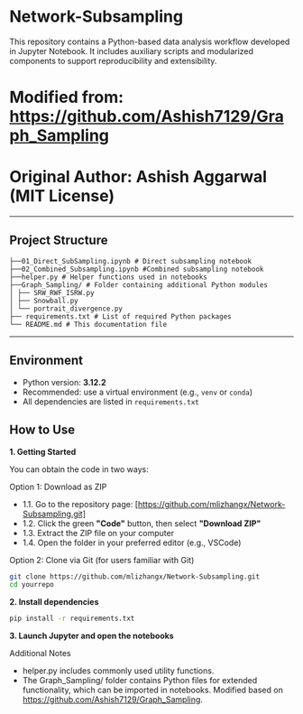 # Network-Subsampling

This repository contains a Python-based data analysis workflow developed in Jupyter Notebook. It includes auxiliary scripts and modularized components to support reproducibility and extensibility.
# Modified from: https://github.com/Ashish7129/Graph_Sampling
# Original Author: Ashish Aggarwal (MIT License)


---
##  Project Structure
```
├──01_Direct_SubSampling.ipynb # Direct subsampling notebook
├──02_Combined_Subsampling.ipynb #Combined subsampling notebook
├──helper.py # Helper functions used in notebooks
├──Graph_Sampling/ # Folder containing additional Python modules
│ ├── SRW_RWF_ISRW.py
│ ├── Snowball.py
│ └── portrait_divergence.py
├── requirements.txt # List of required Python packages
└── README.md # This documentation file
```
---
##  Environment

- Python version: **3.12.2**
- Recommended: use a virtual environment (e.g., `venv` or `conda`)
- All dependencies are listed in `requirements.txt`

## How to Use
**1. Getting Started**

You can obtain the code in two ways:

Option 1: Download as ZIP

- 1.1. Go to the repository page: [https://github.com/mlizhangx/Network-Subsampling.git]
- 1.2. Click the green **"Code"** button, then select **"Download ZIP"**
- 1.3. Extract the ZIP file on your computer
- 1.4. Open the folder in your preferred editor (e.g., VSCode)

Option 2: Clone via Git (for users familiar with Git)

```bash
git clone https://github.com/mlizhangx/Network-Subsampling.git
cd yourrepo
```

**2. Install dependencies**
```bash
pip install -r requirements.txt
```
**3. Launch Jupyter and open the notebooks**

Additional Notes
- helper.py includes commonly used utility functions.
- The Graph_Sampling/ folder contains Python files for extended functionality, which can be imported in notebooks. Modified based on https://github.com/Ashish7129/Graph_Sampling.



